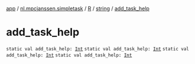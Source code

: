 [app](../../../index.md) / [nl.mpcjanssen.simpletask](../../index.md) / [R](../index.md) / [string](index.md) / [add_task_help](.)

# add_task_help

`static val add_task_help: `[`Int`](https://kotlinlang.org/api/latest/jvm/stdlib/kotlin/-int/index.html)
`static val add_task_help: `[`Int`](https://kotlinlang.org/api/latest/jvm/stdlib/kotlin/-int/index.html)
`static val add_task_help: `[`Int`](https://kotlinlang.org/api/latest/jvm/stdlib/kotlin/-int/index.html)
`static val add_task_help: `[`Int`](https://kotlinlang.org/api/latest/jvm/stdlib/kotlin/-int/index.html)